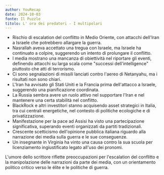 ```yaml
---
author: YouRecap
date: 2024-10-03
fonte: Il Puzzle
titolo: L' ora dei predatori - I multipolari
---
```


- Rischio di escalation del conflitto in Medio Oriente, con attacchi dell'Iran a Israele che potrebbero allargare la guerra.
- Nasrallah aveva accettato una tregua con Israele, ma Israele ha continuato a colpire, suggerendo un intento di prolungare il conflitto.
- I media mostrano una mancanza di obiettività nel riportare gli eventi, definendo attacchi su larga scala come "successi dell'intelligence" piuttosto che atti di terrorismo.
- Ci sono segnalazioni di missili lanciati contro l'aereo di Netanyahu, ma i risultati non sono chiari.
- L'Iran ha avvisato gli Stati Uniti e la Francia prima dell'attacco a Israele, suggerendo una pianificazione coordinata.
- La Russia sembra avere un ruolo attivo nel supportare l'Iran e nel mantenere una certa stabilità nel conflitto.
- BlackRock e altri investitori stanno acquisendo asset strategici in Italia, tra cui centrali energetiche, nel contesto di politiche ecologiche e di privatizzazione.
- Manifestazione per la pace ad Assisi ha visto una partecipazione significativa, superando eventi organizzati da partiti tradizionali.
- Crescente scetticismo dell'opinione pubblica italiana riguardo alla narrazione dei media sulla guerra e le sue conseguenze.
- Un insegnante in Virginia ha vinto una causa contro la sua scuola per licenziamento ingiustificato legato all'uso dei pronomi.

L'umore dello scrittore riflette preoccupazioni per l'escalation del conflitto e la manipolazione delle narrazioni da parte dei media, con un orientamento politico critico verso le élite e le politiche di guerra.
